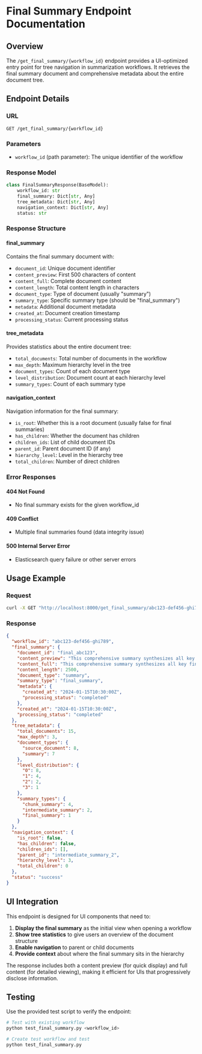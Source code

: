 # Final Summary Endpoint Documentation

## Overview
The `/get_final_summary/{workflow_id}` endpoint provides a UI-optimized entry point for tree navigation in summarization workflows. It retrieves the final summary document and comprehensive metadata about the entire document tree.

## Endpoint Details

### URL
```
GET /get_final_summary/{workflow_id}
```

### Parameters
- `workflow_id` (path parameter): The unique identifier of the workflow

### Response Model
```python
class FinalSummaryResponse(BaseModel):
    workflow_id: str
    final_summary: Dict[str, Any]
    tree_metadata: Dict[str, Any]
    navigation_context: Dict[str, Any]
    status: str
```

### Response Structure

#### final_summary
Contains the final summary document with:
- `document_id`: Unique document identifier
- `content_preview`: First 500 characters of content
- `content_full`: Complete document content
- `content_length`: Total content length in characters
- `document_type`: Type of document (usually "summary")
- `summary_type`: Specific summary type (should be "final_summary")
- `metadata`: Additional document metadata
- `created_at`: Document creation timestamp
- `processing_status`: Current processing status

#### tree_metadata
Provides statistics about the entire document tree:
- `total_documents`: Total number of documents in the workflow
- `max_depth`: Maximum hierarchy level in the tree
- `document_types`: Count of each document type
- `level_distribution`: Document count at each hierarchy level
- `summary_types`: Count of each summary type

#### navigation_context
Navigation information for the final summary:
- `is_root`: Whether this is a root document (usually false for final summaries)
- `has_children`: Whether the document has children
- `children_ids`: List of child document IDs
- `parent_id`: Parent document ID (if any)
- `hierarchy_level`: Level in the hierarchy tree
- `total_children`: Number of direct children

### Error Responses

#### 404 Not Found
- No final summary exists for the given workflow_id

#### 409 Conflict
- Multiple final summaries found (data integrity issue)

#### 500 Internal Server Error
- Elasticsearch query failure or other server errors

## Usage Example

### Request
```bash
curl -X GET "http://localhost:8000/get_final_summary/abc123-def456-ghi789"
```

### Response
```json
{
  "workflow_id": "abc123-def456-ghi789",
  "final_summary": {
    "document_id": "final_abc123",
    "content_preview": "This comprehensive summary synthesizes all key findings from the analyzed documents...",
    "content_full": "This comprehensive summary synthesizes all key findings from the analyzed documents. The analysis reveals several important patterns...",
    "content_length": 2500,
    "document_type": "summary",
    "summary_type": "final_summary",
    "metadata": {
      "created_at": "2024-01-15T10:30:00Z",
      "processing_status": "completed"
    },
    "created_at": "2024-01-15T10:30:00Z",
    "processing_status": "completed"
  },
  "tree_metadata": {
    "total_documents": 15,
    "max_depth": 3,
    "document_types": {
      "source_document": 8,
      "summary": 7
    },
    "level_distribution": {
      "0": 8,
      "1": 4,
      "2": 2,
      "3": 1
    },
    "summary_types": {
      "chunk_summary": 4,
      "intermediate_summary": 2,
      "final_summary": 1
    }
  },
  "navigation_context": {
    "is_root": false,
    "has_children": false,
    "children_ids": [],
    "parent_id": "intermediate_summary_2",
    "hierarchy_level": 3,
    "total_children": 0
  },
  "status": "success"
}
```

## UI Integration

This endpoint is designed for UI components that need to:

1. **Display the final summary** as the initial view when opening a workflow
2. **Show tree statistics** to give users an overview of the document structure
3. **Enable navigation** to parent or child documents
4. **Provide context** about where the final summary sits in the hierarchy

The response includes both a content preview (for quick display) and full content (for detailed viewing), making it efficient for UIs that progressively disclose information.

## Testing

Use the provided test script to verify the endpoint:

```bash
# Test with existing workflow
python test_final_summary.py <workflow_id>

# Create test workflow and test
python test_final_summary.py
```